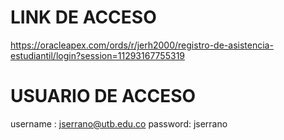 # LINK DE ACCESO
https://oracleapex.com/ords/r/jerh2000/registro-de-asistencia-estudiantil/login?session=11293167755319

# USUARIO DE ACCESO
username : jserrano@utb.edu.co
password: jserrano
